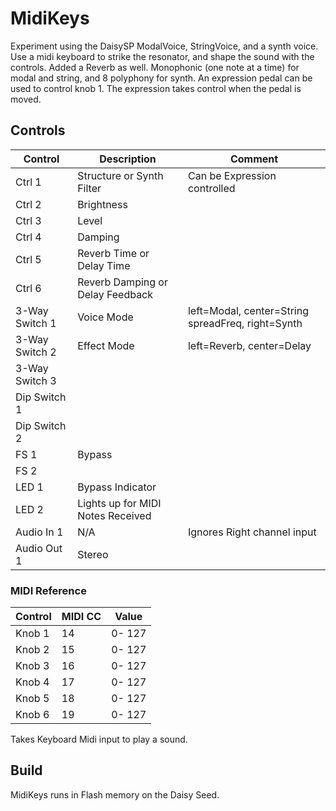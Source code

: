 # MidiKeys

Experiment using the DaisySP ModalVoice, StringVoice, and a synth voice. Use a midi keyboard to strike the resonator, and shape the sound with the controls.
Added a Reverb as well.
Monophonic (one note at a time) for modal and string, and 8 polyphony for synth.
An expression pedal can be used to control knob 1. The expression takes control when the pedal is moved.

## Controls

| Control | Description | Comment |
| --- | --- | --- |
| Ctrl 1 | Structure or Synth Filter | Can be Expression controlled |
| Ctrl 2 | Brightness |  |
| Ctrl 3 | Level |  |
| Ctrl 4 | Damping |  |
| Ctrl 5 | Reverb Time or Delay Time |  |
| Ctrl 6 | Reverb Damping or Delay Feedback|  |
| 3-Way Switch 1 | Voice Mode | left=Modal, center=String spreadFreq, right=Synth |
| 3-Way Switch 2 | Effect Mode | left=Reverb, center=Delay |
| 3-Way Switch 3 |  |  |
| Dip Switch 1 |  |  |
| Dip Switch 2 |  |  |
| FS 1 | Bypass |  |
| FS 2 |  |  |
| LED 1 | Bypass Indicator |  |
| LED 2 | Lights up for MIDI Notes Received | |
| Audio In 1 | N/A | Ignores Right channel input  |
| Audio Out 1 | Stereo | |

### MIDI Reference

| Control | MIDI CC | Value |
| --- | --- | --- |
| Knob 1 | 14 | 0- 127 |
| Knob 2 | 15 | 0- 127 |
| Knob 3 | 16 | 0- 127 |
| Knob 4 | 17 | 0- 127 |
| Knob 5 | 18 | 0- 127 |
| Knob 6 | 19 | 0- 127 |

Takes Keyboard Midi input to play a sound.

## Build

MidiKeys runs in Flash memory on the Daisy Seed.

